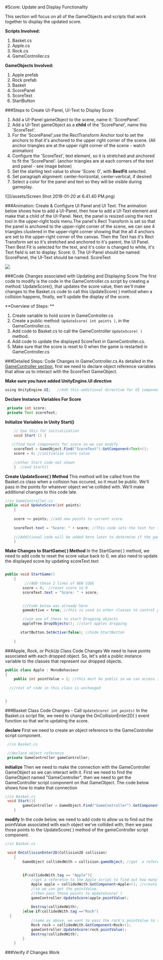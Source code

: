 #Score: Update and Display Functionality

This section will focus on all of the GameObjects and scripts that work together to display the updated score.

**Scripts Involved:**
1.  Basket.cs
2.  Apple.cs
3.  Rock.cs
4.  GameController.cs

**GameObjects Involved:**
1. Apple prefab
2. Rock prefab
3. Basket
4. ScorePanel
5. ScoreText
6. StartButton

###Steps to Create UI-Panel, UI-Text to Display Score
1. Add a UI-Panel gameObject to the scene, name it: 'ScorePanel'.  
2. Add a UI-Text gameObject as a **child** of the 'ScorePanel', name this 'ScoreText'.  
3. For the 'ScorePanel',use the RectTransform Anchor tool to set the anchors to that it's anchored to the upper right corner of the scene.  (All anchor triangles are at the upper right corner of the scene - watch animation)
4. Configure the 'ScoreText', text element, so it is stretched and anchored to fit the 'ScorePanel'. (anchor triangles are at each corners of the text and panel - see image below)
5. Set the starting text value to show 'Score: 0', with **BestFit** selected. 
6. Set paragraph alignment: center-horizontal, center-vertical, if desired
7. Select a color for the panel and text so they will be visible during gameplay.

![](/assets/Screen Shot 2018-01-20 at 6.41.40 PM.png)

###Animation: Create & Configure UI Panel and UI Text.
The animation below shows how to add a UI-Panel, then how to add a UI-Text element and make that a child of the UI-Panel.  Next, the panel is resized using the rect tool in the upper-right tools menu.The panel's Rect Transform is set so that the panel is anchored to the upper-right corner of the scene, we can see 4 triangles clustered in the upper-right corner showing that the all 4 anchors are set to the upper-right corner of the canvas.  Then the Text has it's Rect Transform set so it's stretched and anchored to it's parent, the UI Panel.  Then Best Fit is selected for the text, and it's color is changed to white, it's Text field is set to display: Score: 0.  The UI-Panel should be named: ScorePanel, the UI-Text should be named: ScoreText

![](http://g.recordit.co/EQdaJ1Vbrx.gif)

###Code Changes associated with Updating and Displaying Score
The first code to modify is the code in the GameController.cs script by creating a method: UpdateScore(), that updates the score value, then we'll make changes to the Basket.cs code to call this UpdateScore( ) method  when a collision happens, finally, we'll update the display of the score.

**Overview of Steps: **

1.  Create variable to hold score in GameController.cs
2.  Create a public method: `UpdateScore( int points )`, in the GameController.cs.
3.  Add code to Basket.cs to call the GameController `UpdateScore( )` method.
4.  Add code to update the displayed ScoreText in GameController.cs.
5.  Make sure that the score is reset to 0 when the game is restarted in GameController.cs

###Detailed Steps: Code Changes in GameController.cs
As detailed in the [GameController section](https://kdoore.gitbooks.io/cs-2335/content/project-1-game-controller.html#object-reference-variables-for-gameobject-components-scoretext-gameovertext), first we need to declare object reference variables that allow us to interact with the ScoreText GameObject.

**Make sure you have added UnityEngine.UI directive**

```java
using UnityEngine.UI;   //Add this additional directive for UI components at the top of the script
```


**Declare Instance Variables For Score**

```java
 private int score; 
 private Text scoreText;

```

**Initialize Variables in Unity Start()**

```java
    // Use this for initialization
    void Start () {
 
   //find text components for score so we can modify 
    scoreText = GameObject.Find("ScoreText").GetComponent<Text>();
    score = 0; //initialize score value
 
    //other Start code not shown       
    }  //end Start()

```
**Create UpdateScore( ) Method**
This method will be called from the Basket.cs class when a collision has occured, so it must be public.  We'll pass in the points for whatever object we've collided with.  We'll make additional changes to this code late.

```java
//in GameController.cs
public void UpdateScore(int points)
    { 
    
    score += points; //add new points to current score
    
    scoreText.text = "Score: " + score; //This code sets the text for the ScoreText GameObject
        
    ///Additional code will be added here later to determine if the game is over
    }

```
**Make Changes to StartGame( ) Method**
In the StartGame( ) method, we need to add code to reset the score value back to 0, we also need to update the displayed score by updating scoreText.text


```java

public void StartGame()
    {   
         ///ADD these 2 lines of NEW CODE
        score = 0;  //reset score to 0
        scoreText.text = "Score: " + score;

         
        ///Code below was already here
        gameActive = true; //this is used in other classes to control gameObjects

        //use one of these to start Dropping objects
        appleTree.DropObjects(); //start apples dropping

       startButton.SetActive(false); //hide StartButton
     
    }

```

###Apple, Rock, or PickUp Class Code Changes
We need to have points associated with each dropped object.  So, let's add a public instance variable to the classes that represent our dropped objects.  



```java
public class Apple : MonoBehaviour
{
    public int pointValue = 2; //this must be public so we can access it in the Basket.cs class
  
  ///rest of code in this class is unchanged


}

```


###Basket Class Code Changes - Call `UpdateScore( int points)`
In the Basket.cs script file, we need to change the OnCollisionEnter2D( ) event function so that we're updating the score.  

**declare**
First we need to create an object reference to the GameController script component.

```java
 //in Basket.cs

 //declare object reference
 private GameController gameController;
 ```
**initialize**
Then we need to make the connection with the GameController GameObject so we can interact with it.  First we need to find the GameObject named "GameController", then we need to get the GameController script component on that GameObject.  The code below shows how to make that connection


```java
//in Basket.cs
 void Start(){
        gameController = GameObject.Find("GameController").GetComponent<GameController>();
    }
```

**modify**
In the code below, we need to add code to allow us to find out the pointValue associated with each object we've collided with, then we pass those points to the UpdateScore( ) method of the gameController script component.

  
```java
//in Basket.cs

 void OnCollisionEnter2D(Collision2D collision)
    {
        GameObject collidedWith = collision.gameObject; //get  a reference to the gameObject 
    
       
        if(collidedWith.tag == "Apple"){
            //get a reference to the Apple script to find out how many points this object is worth.
            Apple apple = collidedWith.GetComponent<Apple>(); //create a connection with the Apple script component on the apple 
            //so we can get the pointValue.
            //then pass those points to UpdateScore( )
            gameController.UpdateScore(apple.pointValue);
    
            Destroy(collidedWith);
        }else if(collidedWith.tag =="Rock")
  {
            //same as above, we want to pass the rock's pointValue to the UpdateScore( ) method.
            Rock rock = collidedWith.GetComponent<Rock>();
            gameController.UpdateScore(rock.pointValue);
            Destroy(collidedWith);
        }
    }


```

###Verify if Changes Work




